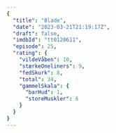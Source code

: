 ```yaml
---
{
  "title": "Blade",
  "date": "2023-03-21T21:19:17Z",
  "draft": false,
  "imdbId": "tt0120611",
  "episode": 25,
  "rating": {
    "vildeVåben": 10,
    "stærkeOneliners": 9,
    "fedSkurk": 8,
    "total": 34,
    "gammelSkala": {
      "barHud": 1,
      "storeMuskler": 6
    }
  }
}
---
```


